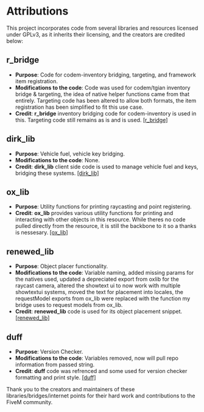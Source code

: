 # Attributions

This project incorporates code from several libraries and resources licensed under GPLv3, as it inherits their licensing, and the creators are credited below:

## r_bridge
- **Purpose**: Code for codem-inventory bridging, targeting, and framework item registration.
- **Modifications to the code**: Code was used for codem/tgian inventory bridge & targeting, the idea of native helper functions came from that entirely. Targeting code has been altered to allow both formats, the item registration has been simplified to fit this use case.
- **Credit**: **r_bridge** inventory bridging code for codem-inventory is used in this. Targeting code still remains as is and is used.
  [\[r_bridge\]](https://github.com/rumaier/r_bridge)

## dirk_lib
- **Purpose**: Vehicle fuel, vehicle key bridging.
- **Modifications to the code**: None.
- **Credit**: **dirk_lib** client side code is used to manage vehicle fuel and keys, bridging these systems.
  [\[dirk_lib\]](https://github.com/DirkDigglerz/dirk_lib)

## ox_lib
- **Purpose**: Utility functions for printing raycasting and point registering.
- **Credit**: **ox_lib** provides various utility functions for printing and interacting with other objects in this resource. While theres no code pulled directly from the resource, it is still the backbone to it so a thanks is nessesary.
  [\[ox_lib\]](https://github.com/overextended/ox_lib)

## renewed_lib
- **Purpose**: Object placer functionality.
- **Modifications to the code**: Variable naming, added missing params for the natives used, updated a depreciated export from oxlib for the raycast camera, altered the showtext ui to now work with multiple showtextui systems, moved the text for placement into locales, the requestModel exports from ox_lib were replaced with the function my bridge uses to request models from ox_lib.
- **Credit**: **renewed_lib** code is used for its object placement snippet.
  [\[renewed_lib\]](https://github.com/Renewed-Scripts/Renewed-Lib)


## duff
- **Purpose**: Version Checker.
- **Modifications to the code**: Variables removed, now will pull repo information from passed string.
- **Credit**: **duff** code was refrenced and some used for version checker formatting and print style.
  [\[duff\]](https://github.com/DonHulieo/duff/blob/d89ed3b0051194babf5711114a0c437d4e41f433/server/init.lua#L10C1-L28C4)



Thank you to the creators and maintainers of these libraries/bridges/internet points for their hard work and contributions to the FiveM community.

